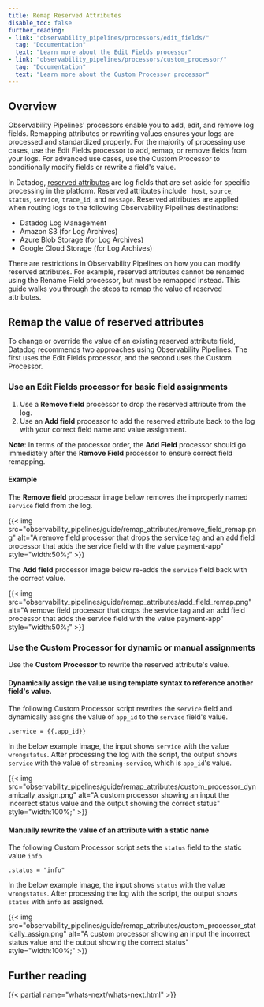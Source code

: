 ```yaml
---
title: Remap Reserved Attributes
disable_toc: false
further_reading:
- link: "observability_pipelines/processors/edit_fields/"
  tag: "Documentation"
  text: "Learn more about the Edit Fields processor"
- link: "observability_pipelines/processors/custom_processor/"
  tag: "Documentation"
  text: "Learn more about the Custom Processor processor"
---
```


## Overview

Observability Pipelines' processors enable you to add, edit, and remove log fields. Remapping attributes or rewriting values ensures your logs are processed and standardized properly. For the majority of processing use cases, use the Edit Fields processor to add, remap, or remove fields from your logs. For advanced use cases, use the Custom Processor to conditionally modify fields or rewrite a field's value.

In Datadog, [reserved attributes][1] are log fields that are set aside for specific processing in the platform. Reserved attributes include ` host`, `source`, `status`, `service`, `trace_id`, and `message`. Reserved attributes are applied when routing logs to the following Observability Pipelines destinations:

- Datadog Log Management
- Amazon S3 (for Log Archives)
- Azure Blob Storage (for Log Archives)
- Google Cloud Storage (for Log Archives)

There are restrictions in Observability Pipelines on how you can modify reserved attributes. For example, reserved attributes cannot be renamed using the Rename Field processor, but must be remapped instead. This guide walks you through the steps to remap the value of reserved attributes.

## Remap the value of reserved attributes

To change or override the value of an existing reserved attribute field, Datadog recommends two approaches using Observability Pipelines. The first uses the Edit Fields processor, and the second uses the Custom Processor.

### Use an Edit Fields processor for basic field assignments

1. Use a **Remove field** processor to drop the reserved attribute from the log.
2. Use an **Add field** processor to add the reserved attribute back to the log with your correct field name and value assignment.

**Note**: In terms of the processor order, the **Add Field** processor should go immediately after the **Remove Field** processor to ensure correct field remapping.

#### Example
The **Remove field** processor image below removes the improperly named `service` field from the log.

{{< img src="observability_pipelines/guide/remap_attributes/remove_field_remap.png" alt="A remove field processor that drops the service tag and an add field processor that adds the service field with the value payment-app" style="width:50%;" >}}

The **Add field** processor image below re-adds the `service` field back with the correct value.

{{< img src="observability_pipelines/guide/remap_attributes/add_field_remap.png" alt="A remove field processor that drops the service tag and an add field processor that adds the service field with the value payment-app" style="width:50%;" >}}

### Use the Custom Processor for dynamic or manual assignments

Use the **Custom Processor** to rewrite the reserved attribute's value.

#### Dynamically assign the value using template syntax to reference another field's value.

The following Custom Processor script rewrites the `service` field and dynamically assigns the value of `app_id` to the `service` field's value.

```
.service = {{.app_id}}
```

In the below example image, the input shows `service` with the value `wrongstatus`. After processing the log with the script, the output shows `service` with the value of `streaming-service`, which is `app_id`'s value.

{{< img src="observability_pipelines/guide/remap_attributes/custom_processor_dynamically_assign.png" alt="A custom processor showing an input the incorrect status value and the output showing the correct status" style="width:100%;" >}}

#### Manually rewrite the value of an attribute with a static name

The following Custom Processor script sets the `status` field to the static value `info`.

```
.status = "info"
```

In the below example image, the input shows `status` with the value `wrongstatus`. After processing the log with the script, the output shows `status` with `info` as assigned.

{{< img src="observability_pipelines/guide/remap_attributes/custom_processor_statically_assign.png" alt="A custom processor showing an input the incorrect status value and the output showing the correct status" style="width:100%;" >}}

## Further reading

{{< partial name="whats-next/whats-next.html" >}}

[1]: /logs/log_configuration/attributes_naming_convention/#reserved-attributes